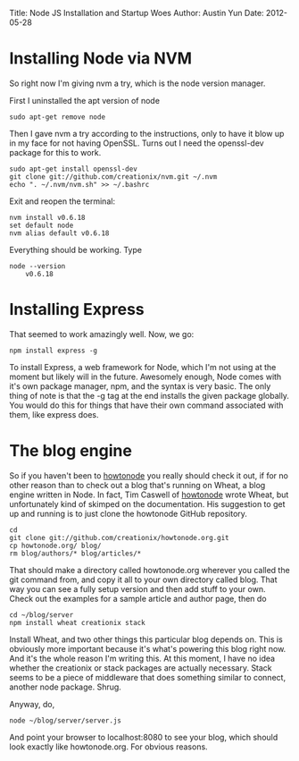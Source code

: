 Title: Node JS Installation and Startup Woes
Author: Austin Yun
Date: 2012-05-28

Installing Node via NVM
=======================
So right now I'm giving nvm a try, which is the node version manager.

First I uninstalled the apt version of node

    sudo apt-get remove node

Then I gave nvm a try according to the instructions, only to have it blow up in my face for not having OpenSSL. Turns out I need the openssl-dev package for this to work.

    sudo apt-get install openssl-dev
    git clone git://github.com/creationix/nvm.git ~/.nvm
    echo ". ~/.nvm/nvm.sh" >> ~/.bashrc

Exit and reopen the terminal:

    nvm install v0.6.18
    set default node
    nvm alias default v0.6.18

Everything should be working. Type

    node --version
        v0.6.18

Installing Express
==================
That seemed to work amazingly well. Now, we go:

    npm install express -g

To install Express, a web framework for Node, which I'm not using at the moment but likely will in the future. Awesomely enough, Node comes with it's own package manager, npm, and the syntax is very basic. The only thing of note is that the -g tag at the end installs the given package globally. You would do this for things that have their own command associated with them, like express does.

The blog engine
===============

So if you haven't been to [howtonode][1] you really should check it out, if for no other reason than to check out a blog that's running on Wheat, a blog engine written in Node. In fact, Tim Caswell of [howtonode][1] wrote Wheat, but unfortunately kind of skimped on the documentation. His suggestion to get up and running is to just clone the howtonode GitHub repository.

    cd
    git clone git://github.com/creationix/howtonode.org.git
    cp howtonode.org/ blog/
    rm blog/authors/* blog/articles/*


That should make a directory called howtonode.org wherever you called the git command from, and copy it all to your own directory called blog. That way you can see a fully setup version and then add stuff to your own. Check out the examples for a sample article and author page, then do

    cd ~/blog/server
    npm install wheat creationix stack

Install Wheat, and two other things this particular blog depends on. This is obviously more important because it's what's powering this blog right now. And it's the whole reason I'm writing this. At this moment, I have no idea whether the creationix or stack packages are actually necessary. Stack seems to be a piece of middleware that does something similar to connect, another node package. Shrug.

Anyway, do,

    node ~/blog/server/server.js

And point your browser to localhost:8080 to see your blog, which should look exactly like howtonode.org. For obvious reasons.

[1]: http://howtonode.org "How To Node"
